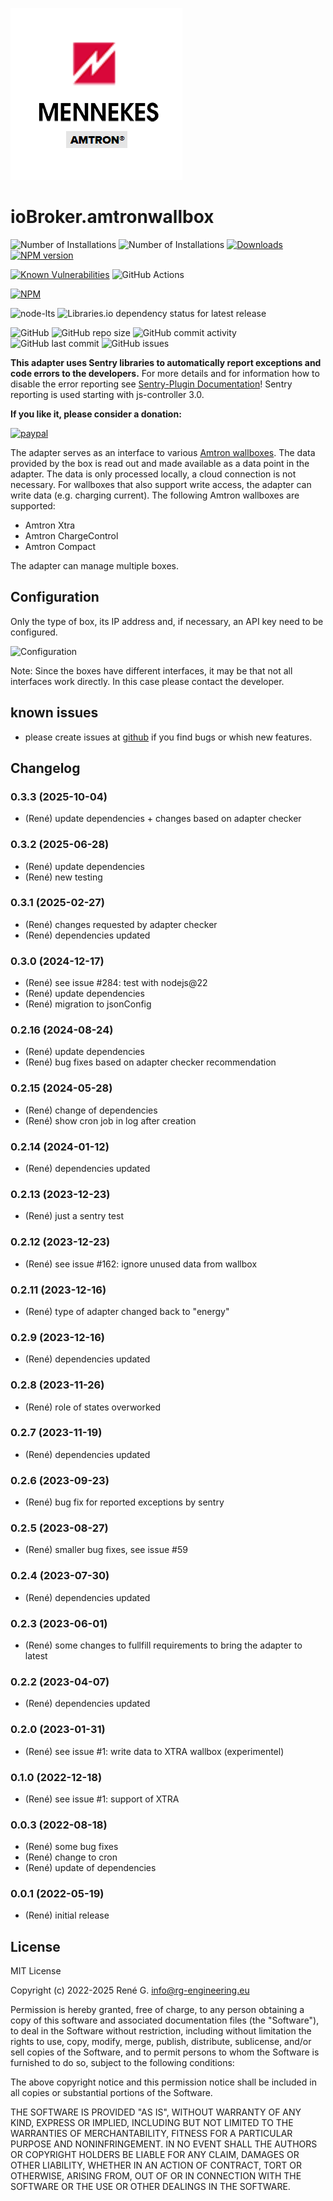 ![Logo](admin/amtronwallbox.png)
# ioBroker.amtronwallbox

![Number of Installations](http://iobroker.live/badges/amtronwallbox-installed.svg) ![Number of Installations](http://iobroker.live/badges/amtronwallbox-stable.svg)
[![Downloads](https://img.shields.io/npm/dm/iobroker.amtronwallbox.svg)](https://www.npmjs.com/package/iobroker.amtronwallbox)
[![NPM version](http://img.shields.io/npm/v/iobroker.amtronwallbox.svg)](https://www.npmjs.com/package/iobroker.amtronwallbox)

[![Known Vulnerabilities](https://snyk.io/test/github/rg-engineering/ioBroker.amtronwallbox/badge.svg)](https://snyk.io/test/github/rg-engineering/ioBroker.amtronwallbox)
![GitHub Actions](https://github.com/rg-engineering/ioBroker.amtronwallbox/workflows/Test%20and%20Release/badge.svg)

[![NPM](https://nodei.co/npm/iobroker.amtronwallbox.png?downloads=true)](https://nodei.co/npm/iobroker.amtronwallbox/)

![node-lts](https://img.shields.io/node/v-lts/iobroker.amtronwallbox?style=flat-square)
![Libraries.io dependency status for latest release](https://img.shields.io/librariesio/release/npm/iobroker.amtronwallbox?label=npm%20dependencies&style=flat-square)

![GitHub](https://img.shields.io/github/license/rg-engineering/ioBroker.amtronwallbox?style=flat-square)
![GitHub repo size](https://img.shields.io/github/repo-size/rg-engineering/ioBroker.amtronwallbox?logo=github&style=flat-square)
![GitHub commit activity](https://img.shields.io/github/commit-activity/m/rg-engineering/ioBroker.amtronwallbox?logo=github&style=flat-square)
![GitHub last commit](https://img.shields.io/github/last-commit/rg-engineering/ioBroker.amtronwallbox?logo=github&style=flat-square)
![GitHub issues](https://img.shields.io/github/issues/rg-engineering/ioBroker.amtronwallbox?logo=github&style=flat-square)


**This adapter uses Sentry libraries to automatically report exceptions and code errors to the developers.** 
For more details and for information how to disable the error reporting see [Sentry-Plugin Documentation](https://github.com/ioBroker/plugin-sentry#plugin-sentry)! Sentry reporting is used starting with js-controller 3.0.


**If you like it, please consider a donation:**
                                                                          
[![paypal](https://www.paypalobjects.com/en_US/DK/i/btn/btn_donateCC_LG.gif)](https://www.paypal.com/donate/?hosted_button_id=34ESBMJ932QZC) 

The adapter serves as an interface to various [Amtron wallboxes](https://www.mennekes.de/emobility/produkte/amtron-wallboxen/). The data provided by the box is read out and made available as a data point in the adapter. 
The data is only processed locally, a cloud connection is not necessary. For wallboxes that also support write access, the adapter can write data (e.g. charging current).
The following Amtron wallboxes are supported:
* Amtron Xtra
* Amtron ChargeControl
* Amtron Compact

The adapter can manage multiple boxes.

## Configuration
Only the type of box, its IP address and, if necessary, an API key need to be configured.

![Configuration](/admin/docs/Amtron_Config.PNG)


Note: Since the boxes have different interfaces, it may be that not all interfaces work directly. In this case please contact the developer. 

## known issues
* please create issues at [github](https://github.com/rg-engineering/ioBroker.amtronwallbox/issues) if you find bugs or whish new features.
   
## Changelog

<!--
  Placeholder for the next version (at the beginning of the line):
  ### **WORK IN PROGRESS**
-->
### 0.3.3 (2025-10-04)
* (René) update dependencies + changes based on adapter checker

### 0.3.2 (2025-06-28)
* (René) update dependencies
* (René) new testing

### 0.3.1 (2025-02-27)
* (René) changes requested by adapter checker
* (René) dependencies updated

### 0.3.0 (2024-12-17)
* (René) see issue #284: test with nodejs@22
* (René) update dependencies
* (René) migration to jsonConfig

### 0.2.16 (2024-08-24)
* (René) update dependencies
* (René) bug fixes based on adapter checker recommendation

### 0.2.15 (2024-05-28)
* (René) change of dependencies
* (René) show cron job in log after creation

### 0.2.14 (2024-01-12)
* (René) dependencies updated

### 0.2.13 (2023-12-23)
* (René) just a sentry test

### 0.2.12 (2023-12-23)
* (René) see issue #162: ignore unused data from wallbox

### 0.2.11 (2023-12-16)
* (René) type of adapter changed back to "energy"

### 0.2.9 (2023-12-16)
* (René) dependencies updated

### 0.2.8 (2023-11-26)
* (René) role of states overworked

### 0.2.7 (2023-11-19)
* (René) dependencies updated

### 0.2.6 (2023-09-23)
* (René) bug fix for reported exceptions by sentry

### 0.2.5 (2023-08-27)
* (René) smaller bug fixes, see issue #59

### 0.2.4 (2023-07-30)
* (René) dependencies updated

### 0.2.3 (2023-06-01)
* (René) some changes to fullfill requirements to bring the adapter to latest

### 0.2.2 (2023-04-07)
* (René) dependencies updated

### 0.2.0 (2023-01-31)
* (René) see issue #1: write data to XTRA wallbox (experimentel)

### 0.1.0 (2022-12-18)
* (René) see issue #1: support of XTRA

### 0.0.3 (2022-08-18)
* (René) some bug fixes
* (René) change to cron
* (René) update of dependencies

### 0.0.1 (2022-05-19)
* (René) initial release

## License
MIT License

Copyright (c) 2022-2025 René G. <info@rg-engineering.eu>

Permission is hereby granted, free of charge, to any person obtaining a copy
of this software and associated documentation files (the "Software"), to deal
in the Software without restriction, including without limitation the rights
to use, copy, modify, merge, publish, distribute, sublicense, and/or sell
copies of the Software, and to permit persons to whom the Software is
furnished to do so, subject to the following conditions:

The above copyright notice and this permission notice shall be included in all
copies or substantial portions of the Software.

THE SOFTWARE IS PROVIDED "AS IS", WITHOUT WARRANTY OF ANY KIND, EXPRESS OR
IMPLIED, INCLUDING BUT NOT LIMITED TO THE WARRANTIES OF MERCHANTABILITY,
FITNESS FOR A PARTICULAR PURPOSE AND NONINFRINGEMENT. IN NO EVENT SHALL THE
AUTHORS OR COPYRIGHT HOLDERS BE LIABLE FOR ANY CLAIM, DAMAGES OR OTHER
LIABILITY, WHETHER IN AN ACTION OF CONTRACT, TORT OR OTHERWISE, ARISING FROM,
OUT OF OR IN CONNECTION WITH THE SOFTWARE OR THE USE OR OTHER DEALINGS IN THE
SOFTWARE.

